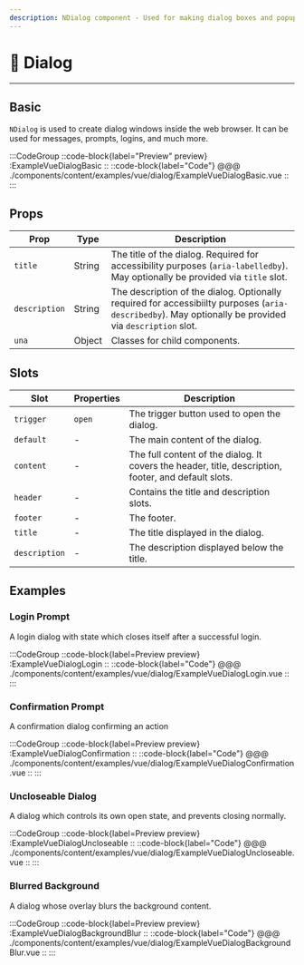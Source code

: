 ```yaml
---
description: NDialog component - Used for making dialog boxes and popup screens
---
```


# 🔴 Dialog

---

## Basic

`NDialog` is used to create dialog windows inside the web browser. It can be used for messages, prompts, logins, and much more.

:::CodeGroup
::code-block{label="Preview" preview}
  :ExampleVueDialogBasic
::
::code-block{label="Code"}
@@@ ./components/content/examples/vue/dialog/ExampleVueDialogBasic.vue
::
:::

## Props

| Prop          | Type   | Description
| ----          | ----   | ----
| `title`       | String | The title of the dialog. Required for accessibility purposes (`aria-labelledby`). May optionally be provided via `title` slot.
| `description` | String | The description of the dialog. Optionally required for accessibiilty purposes (`aria-describedby`). May optionally be provided via `description` slot.
| `una`         | Object | Classes for child components.

## Slots

| Slot          | Properties | Description
| ------------- | ---------- | ---------------------------------------------
| `trigger`     | `open`     | The trigger button used to open the dialog.
| `default`     | -          | The main content of the dialog.
| `content`     | -          | The full content of the dialog. It covers the header, title, description, footer, and default slots.
| `header`      | -          | Contains the title and description slots.
| `footer`      | -          | The footer.
| `title`       | -          | The title displayed in the dialog.
| `description` | -          | The description displayed below the title.

## Examples

### Login Prompt

A login dialog with state which closes itself after a successful login.

:::CodeGroup
::code-block{label=Preview preview}
  :ExampleVueDialogLogin
::
::code-block{label="Code"}
@@@ ./components/content/examples/vue/dialog/ExampleVueDialogLogin.vue
::
:::

### Confirmation Prompt

A confirmation dialog confirming an action

:::CodeGroup
::code-block{label=Preview preview}
  :ExampleVueDialogConfirmation
::
::code-block{label="Code"}
@@@ ./components/content/examples/vue/dialog/ExampleVueDialogConfirmation.vue
::
:::

### Uncloseable Dialog

A dialog which controls its own open state, and prevents closing normally.

:::CodeGroup
::code-block{label=Preview preview}
  :ExampleVueDialogUncloseable
::
::code-block{label="Code"}
@@@ ./components/content/examples/vue/dialog/ExampleVueDialogUncloseable.vue
::
:::

### Blurred Background

A dialog whose overlay blurs the background content.

:::CodeGroup
::code-block{label=Preview preview}
  :ExampleVueDialogBackgroundBlur
::
::code-block{label="Code"}
@@@ ./components/content/examples/vue/dialog/ExampleVueDialogBackgroundBlur.vue
::
:::

